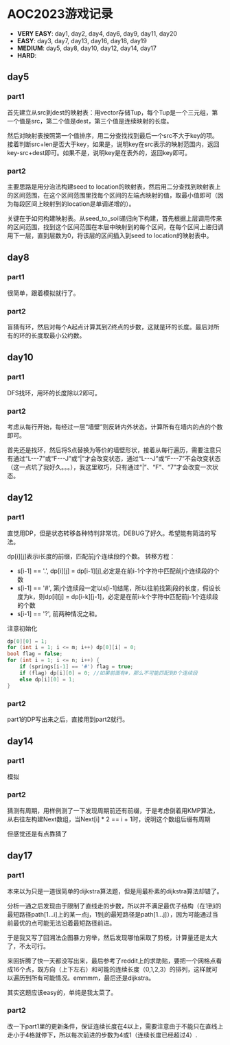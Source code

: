 # AOC2023游戏记录
- **VERY EASY**: day1, day2, day4, day6, day9, day11, day20
- **EASY**: day3, day7, day13, day16, day18, day19
- **MEDIUM**: day5, day8, day10, day12, day14, day17
- **HARD**: 

## day5
### part1
首先建立从src到dest的映射表：用vector存储Tup，每个Tup是一个三元组，第一个值是src，第二个值是dest，第三个值是连续映射的长度。

然后对映射表按照第一个值排序，用二分查找找到最后一个src不大于key的项。接着判断src+len是否大于key，如果是，说明key在src表示的映射范围内，返回key-src+dest即可。如果不是，说明key是在表外的，返回key即可。

### part2
主要思路是用分治法构建seed to location的映射表，然后用二分查找到映射表上的区间范围，在这个区间范围里找每个区间的左端点映射的值，取最小值即可（因为每段区间上映射到的location是单调递增的）。

关键在于如何构建映射表。从seed_to_soil递归向下构建，首先根据上层调用传来的区间范围，找到这个区间范围在本层中映射到的每个区间，在每个区间上递归调用下一层，直到层数为0，将该层的区间插入到seed to location的映射表中。

## day8
### part1
很简单，跟着模拟就行了。
### part2
盲猜有环，然后对每个A起点计算其到Z终点的步数，这就是环的长度。最后对所有的环的长度取最小公约数。

## day10
### part1
DFS找环，用环的长度除以2即可。
### part2
考虑从每行开始，每经过一层“墙壁”则反转内外状态。计算所有在墙内的点的个数即可。

首先还是找环，然后将S点替换为等价的墙壁形状，接着从每行遍历，需要注意只有通过“L---7”或“F---J”或“|”才会改变状态，通过“L---J”或“F---7”不会改变状态（这一点坑了我好久。。。），我这里取巧，只有通过“|”、“F”、“7”才会改变一次状态。

## day12
### part1
直觉用DP，但是状态转移各种特判非常坑，DEBUG了好久。希望能有简洁的写法。

dp[i][j]表示i长度的前缀，匹配前j个连续段的个数。
转移方程：
- s[i-1] == '.', dp[i][j] = dp[i-1][j],必定是在前i-1个字符中匹配前j个连续段的个数
- s[i-1] == '#', 第j个连续段一定以s[i-1]结尾，所以往前找第j段的长度，假设长度为k，则dp[i][j] = dp[i-k][j-1]，必定是在前i-k个字符中匹配前j-1个连续段的个数
- s[i-1] == '?', 前两种情况之和。


注意初始化

```cpp
dp[0][0] = 1;
for (int i = 1; i <= m; i++) dp[0][i] = 0;
bool flag = false;
for (int i = 1; i <= n; i++) {
    if (springs[i-1] == '#') flag = true;
    if (flag) dp[i][0] = 0; //如果前面有#，那么不可能匹配到0个连续段
    else dp[i][0] = 1;
}
```
### part2
part1的DP写出来之后，直接用到part2就行。

## day14
### part1
模拟
### part2
猜测有周期，用样例测了一下发现周期前还有前缀，于是考虑倒着用KMP算法，从右往左构建Next数组，当Next[i] * 2 == i + 1时，说明这个数组后缀有周期

但感觉还是有点靠猜了

## day17
### part1
本来以为只是一道很简单的dijkstra算法题，但是用最朴素的dijkstra算法却错了。

分析一通之后发现由于限制了直线走的步数，所以并不满足最优子结构（在1到i的最短路径path[1...i]上的某一点j，1到j的最短路径是path[1...j]），因为可能通过当前最优的点可能无法沿着最短路径前进。

于是我又写了回溯法企图暴力穷举，然后发现哪怕采取了剪枝，计算量还是太大了，不太可行。

来回折腾了快一天都没写出来，最后参考了reddit上的求助贴，要把一个网格点看成16个点，既方向（上下左右）和可能的连续长度（0,1,2,3）的排列，这样就可以遍历到所有可能情况。emmmm，最后还是dijkstra。

其实这题应该easy的，单纯是我太菜了。

### part2
改一下part1里的更新条件，保证连续长度在4以上，需要注意由于不能只在直线上走小于4格就停下，所以每次前进的步数为4或1（连续长度已经超过4）.